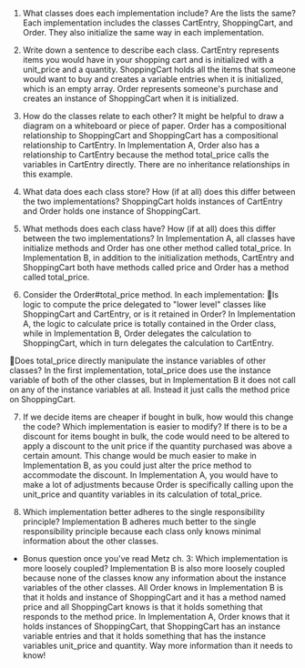 1. What classes does each implementation include? Are the lists the same?
Each implementation includes the classes CartEntry, ShoppingCart, and Order. They also initialize the same way in each implementation.


2. Write down a sentence to describe each class.
CartEntry represents items you would have in your shopping cart and is initialized with a unit_price and a quantity. ShoppingCart holds all the items that someone would want to buy and creates a variable entries when it is initialized, which is an empty array. Order represents someone's purchase and creates an instance of ShoppingCart when it is initialized.


3. How do the classes relate to each other? It might be helpful to draw a diagram on a whiteboard or piece of paper.
Order has a compositional relationship to ShoppingCart and ShoppingCart has a compositional relationship to CartEntry. In Implementation A, Order also has a relationship to CartEntry because the method total_price calls the variables in CartEntry directly. There are no inheritance relationships in this example.


4. What data does each class store? How (if at all) does this differ between the two implementations?
ShoppingCart holds instances of CartEntry and Order holds one instance of ShoppingCart. 


5. What methods does each class have? How (if at all) does this differ between the two implementations?
In Implementation A, all classes have initialize methods and Order has one other method called total_price. In Implementation B, in addition to the initialization methods, CartEntry and ShoppingCart both have methods called price and Order has a method called total_price.


6. Consider the Order#total_price method. In each implementation:
  🔘Is logic to compute the price delegated to "lower level" classes like ShoppingCart and CartEntry, or is it retained in Order?
  In Implementation A, the logic to calculate price is totally contained in the Order class, while in Implementation B, Order delegates the calculation to ShoppingCart, which in turn delegates the calculation to CartEntry.

  🔘Does total_price directly manipulate the instance variables of other classes?
  In the first implementation, total_price does use the instance variable of both of the other classes, but in Implementation B it does not call on any of the instance variables at all. Instead it just calls the method price on ShoppingCart.


7. If we decide items are cheaper if bought in bulk, how would this change the code? Which implementation is easier to modify?
If there is to be a discount for items bought in bulk, the code would need to be altered to apply a discount to the unit price if the quantity purchased was above a certain amount. This change would be much easier to make in Implementation B, as you could just alter the price method to accommodate the discount. In Implementation A, you would have to make a lot of adjustments because Order is specifically calling upon the unit_price and quantity variables in its calculation of total_price.


8. Which implementation better adheres to the single responsibility principle?
Implementation B adheres much better to the single responsibility principle because each class only knows minimal information about the other classes. 


* Bonus question once you've read Metz ch. 3: Which implementation is more loosely coupled?
Implementation B is also more loosely coupled because none of the classes know any information about the instance variables of the other classes. All Order knows in Implementation B is that it holds and instance of ShoppingCart and it has a method named price and all ShoppingCart knows is that it holds something that responds to the method price. In Implementation A, Order knows that it holds instances of ShoppingCart, that ShoppingCart has an instance variable entries and that it holds something that has the instance variables unit_price and quantity. Way more information than it needs to know!
